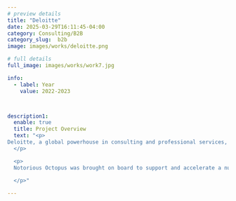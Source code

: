 ```yaml
---
# preview details
title: "Deloitte"
date: 2025-03-29T16:11:45-04:00
category: Consulting/B2B
category_slug:  b2b
image: images/works/deloitte.png

# full details
full_image: images/works/work7.jpg

info:
  - label: Year
    value: 2022-2023



description1:
  enable: true
  title: Project Overview
  text: "<p>
Deloitte, a global powerhouse in consulting and professional services, operates with a workforce of over 400,000 employees across the globe. As one of the largest multinational enterprises in the world, Deloitte continuously evolves to stay ahead in a fast-changing business landscape.
  </p>

  <p>
  Notorious Octopus was brought on board to support and accelerate a number of high-impact initiatives within Deloitte’s expansive internal marketing department. This role focused on advancing projects related to content marketing strategy, brand evolution, tool and platform reconfiguration, and overall business transformation. By integrating seamlessly with existing teams, Notorious Octopus helped drive efficiency, spark innovation, and deliver results in alignment with Deloitte’s long-term vision for growth and modernization.

  </p>"
  
---
```

